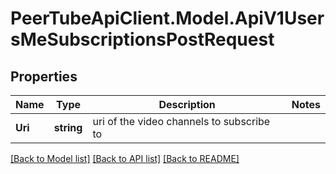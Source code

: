 # PeerTubeApiClient.Model.ApiV1UsersMeSubscriptionsPostRequest

## Properties

Name | Type | Description | Notes
------------ | ------------- | ------------- | -------------
**Uri** | **string** | uri of the video channels to subscribe to | 

[[Back to Model list]](../README.md#documentation-for-models) [[Back to API list]](../README.md#documentation-for-api-endpoints) [[Back to README]](../README.md)

